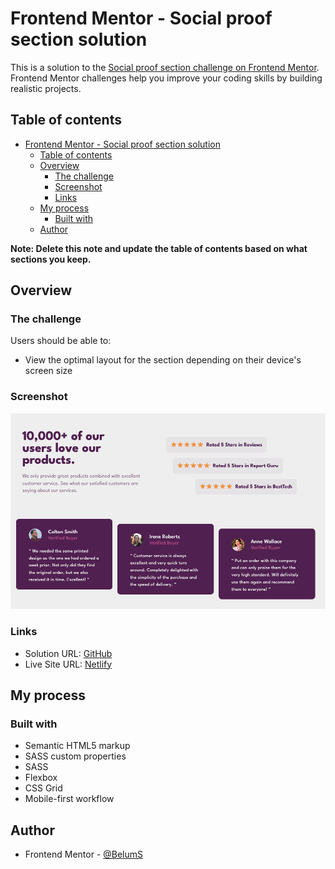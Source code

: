 # Frontend Mentor - Social proof section solution

This is a solution to the [Social proof section challenge on Frontend Mentor](https://www.frontendmentor.io/challenges/social-proof-section-6e0qTv_bA). Frontend Mentor challenges help you improve your coding skills by building realistic projects. 

## Table of contents

- [Frontend Mentor - Social proof section solution](#frontend-mentor---social-proof-section-solution)
  - [Table of contents](#table-of-contents)
  - [Overview](#overview)
    - [The challenge](#the-challenge)
    - [Screenshot](#screenshot)
    - [Links](#links)
  - [My process](#my-process)
    - [Built with](#built-with)
  - [Author](#author)

**Note: Delete this note and update the table of contents based on what sections you keep.**

## Overview

### The challenge

Users should be able to:

- View the optimal layout for the section depending on their device's screen size

### Screenshot

![](./images/ss.png)

### Links

- Solution URL: [GitHub](https://github.com/BelumS/frontend-mentor-challenges/tree/main/social-proof)
- Live Site URL: [Netlify](https://gentle-dolphin-5b583f.netlify.app)

## My process

### Built with

- Semantic HTML5 markup
- SASS custom properties
- SASS
- Flexbox
- CSS Grid
- Mobile-first workflow

## Author

- Frontend Mentor - [@BelumS](https://www.frontendmentor.io/profile/BelumS)